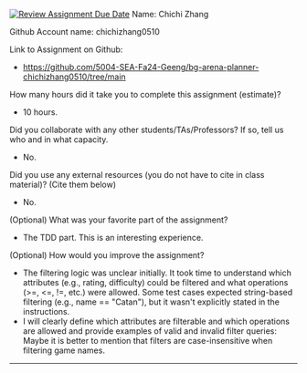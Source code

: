 [![Review Assignment Due Date](https://classroom.github.com/assets/deadline-readme-button-22041afd0340ce965d47ae6ef1cefeee28c7c493a6346c4f15d667ab976d596c.svg)](https://classroom.github.com/a/0xloH2Pu)
Name: Chichi Zhang

Github Account name: chichizhang0510

Link to Assignment on Github:

- https://github.com/5004-SEA-Fa24-Geeng/bg-arena-planner-chichizhang0510/tree/main

How many hours did it take you to complete this assignment (estimate)?

- 10 hours.

Did you collaborate with any other students/TAs/Professors? If so, tell us who and in what
capacity.

- No.
  
Did you use any external resources (you do not have to cite in class material)? (Cite them below)

- No.

(Optional) What was your favorite part of the assignment?

- The TDD part. This is an interesting experience.

(Optional) How would you improve the assignment?

- The filtering logic was unclear initially. It took time to understand which attributes (e.g., rating, difficulty) could be filtered and what operations (>=, <=, !=, etc.) were allowed. Some test cases expected string-based filtering (e.g., name == "Catan"), but it wasn't explicitly stated in the instructions.
- I will clearly define which attributes are filterable and which operations are allowed and provide examples of valid and invalid filter queries:
Maybe it is better to mention that filters are case-insensitive when filtering game names.
---
